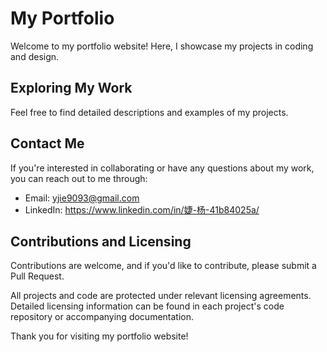 # My Portfolio

Welcome to my portfolio website! Here, I showcase my projects in coding and design.

## Exploring My Work

Feel free to find detailed descriptions and examples of my projects.

## Contact Me

If you're interested in collaborating or have any questions about my work, you can reach out to me through:

- Email: yjie9093@gmail.com
- LinkedIn: https://www.linkedin.com/in/婕-杨-41b84025a/

## Contributions and Licensing

Contributions are welcome, and if you'd like to contribute, please submit a Pull Request.

All projects and code are protected under relevant licensing agreements. Detailed licensing information can be found in each project's code repository or accompanying documentation.

Thank you for visiting my portfolio website!
